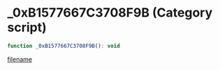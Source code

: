 # _0xB1577667C3708F9B (Category script)

```js
function _0xB1577667C3708F9B(): void
```

[filename](_0xB1577667C3708F9B_m.md ':include')